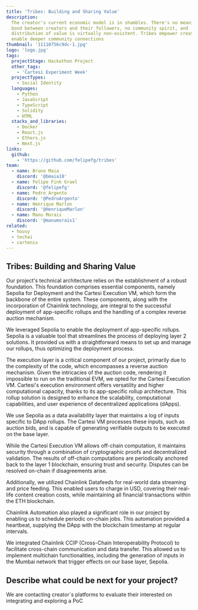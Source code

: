 ```yaml
---
title: 'Tribes: Building and Sharing Value'
description:
  The creator's current economic model is in shambles. There's no meaningful
  bond between creators and their followers, no community spirit, and
  distribution of value is virtually non-existent. Tribes empower creators and
  enable deeper community connections
thumbnail: '11110756c9dc-1.jpg'
logo: 'logo.jpg'
tags:
  projectStage: Hackathon Project
  other_tags:
    - 'Cartesi Experiment Week'
  projectTypes:
    - Social Identity
  languages:
    - Python
    - JavaScript
    - TypeScript
    - Solidity
    - HTML
  stacks_and_libraries:
    - Docker
    - React.js
    - Ethers.js
    - Next.js
links:
  github:
    - 'https://github.com/felipefg/tribes'
team:
  - name: Bruno Maia
    discord: '@bmaia18'
  - name: Felipe Fink Grael
    discord: '@felipefg'
  - name: Pedro Argento
    discord: '@PedroArgento'
  - name: Henrique Marlon
    discord: '@HenriqueMarlon'
  - name: Manu Morais
    discord: '@manumorais1'
related:
  - housy
  - techai
  - cartenix
---
```


## Tribes: Building and Sharing Value

Our project's technical architecture relies on the establishment of a robust
foundation. This foundation comprises essential components, namely Sepolia for
Deployment and the Cartesi Execution VM, which form the backbone of the entire
system. These components, along with the incorporation of Chainlink technology,
are integral to the successful deployment of app-specific rollups and the
handling of a complex reverse auction mechanism.

We leveraged Sepolia to enable the deployment of app-specific rollups. Sepolia
is a valuable tool that streamlines the process of deploying layer 2 solutions.
It provided us with a straightforward means to set up and manage our rollups,
thus optimizing the deployment process.

The execution layer is a critical component of our project, primarily due to the
complexity of the code, which encompasses a reverse auction mechanism. Given the
intricacies of the auction code, rendering it impossible to run on the
traditional EVM, we opted for the Cartesi Execution VM. Cartesi's execution
environment offers versatility and higher computational capacity, thanks to its
app-specific rollup architecture. This rollup solution is designed to enhance
the scalability, computational capabilities, and user experience of
decentralized applications (dApps).

We use Sepolia as a data availability layer that maintains a log of inputs
specific to DApp rollups. The Cartesi VM processes these inputs, such as auction
bids, and is capable of generating verifiable outputs to be executed on the base
layer.

While the Cartesi Execution VM allows off-chain computation, it maintains
security through a combination of cryptographic proofs and decentralized
validation. The results of off-chain computations are periodically anchored back
to the layer 1 blockchain, ensuring trust and security. Disputes can be resolved
on-chain if disagreements arise.

Additionally, we utilized Chainlink Datafeeds for real-world data streaming and
price feeding. This enabled users to charge in USD, covering their real-life
content creation costs, while maintaining all financial transactions within the
ETH blockchain.

Chainlink Automation also played a significant role in our project by enabling
us to schedule periodic on-chain jobs. This automation provided a heartbeat,
supplying the DApp with the blockchain timestamp at regular intervals.

We integrated Chainlink CCIP (Cross-Chain Interoperability Protocol) to
facilitate cross-chain communication and data transfer. This allowed us to
implement multichain functionalities, including the generation of inputs in the
Mumbai network that trigger effects on our base layer, Sepolia.

## Describe what could be next for your project?

We are contacting creator´s platforms to evaluate their interested on
integrating and exploring a PoC
